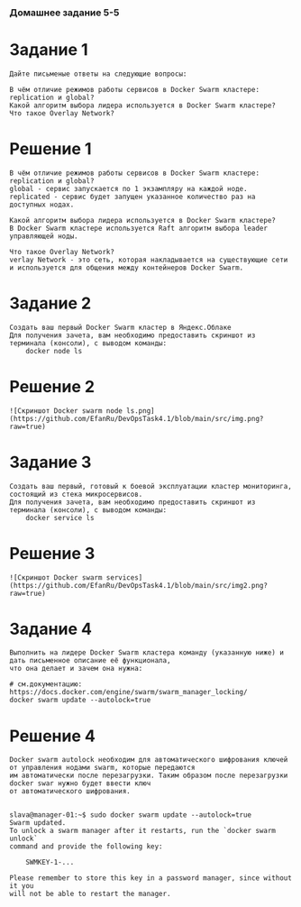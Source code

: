 ### Домашнее задание 5-5

# Задание 1
    
    Дайте письменые ответы на следующие вопросы:

    В чём отличие режимов работы сервисов в Docker Swarm кластере: replication и global?
    Какой алгоритм выбора лидера используется в Docker Swarm кластере?
    Что такое Overlay Network?

# Решение 1
    
    В чём отличие режимов работы сервисов в Docker Swarm кластере: replication и global?
    global - сервис запускается по 1 экзампляру на каждой ноде.
    replicated - сервис будет запущен указанное количество раз на доступных нодах.

    Какой алгоритм выбора лидера используется в Docker Swarm кластере?
    В Docker Swarm кластере используется Raft алгоритм выбора leader управляющей ноды.

    Что такое Overlay Network?
    verlay Network - это сеть, которая накладывается на существующие сети и используется для общения между контейнеров Docker Swarm.


# Задание 2

    Создать ваш первый Docker Swarm кластер в Яндекс.Облаке
    Для получения зачета, вам необходимо предоставить скриншот из терминала (консоли), с выводом команды:
        docker node ls

# Решение 2

    ![Скриншот Docker swarm node ls.png](https://github.com/EfanRu/DevOpsTask4.1/blob/main/src/img.png?raw=true)


# Задание 3

    Создать ваш первый, готовый к боевой эксплуатации кластер мониторинга, состоящий из стека микросервисов.
    Для получения зачета, вам необходимо предоставить скриншот из терминала (консоли), с выводом команды:
        docker service ls


# Решение 3

    ![Скриншот Docker swarm services](https://github.com/EfanRu/DevOpsTask4.1/blob/main/src/img2.png?raw=true)


# Задание 4

    Выполнить на лидере Docker Swarm кластера команду (указанную ниже) и дать письменное описание её функционала, 
    что она делает и зачем она нужна:

    # см.документацию: https://docs.docker.com/engine/swarm/swarm_manager_locking/
    docker swarm update --autolock=true

# Решение 4

    Docker swarm autolock необходим для автоматического шифрования ключей от управления нодами swarm, которые передаются 
    им автоматически после перезагрузки. Таким образом после перезагрузки docker swar нужно будет ввести ключ 
    от автоматического шифрования.


    slava@manager-01:~$ sudo docker swarm update --autolock=true
    Swarm updated.
    To unlock a swarm manager after it restarts, run the `docker swarm unlock`
    command and provide the following key:
    
        SWMKEY-1-...
    
    Please remember to store this key in a password manager, since without it you
    will not be able to restart the manager.
